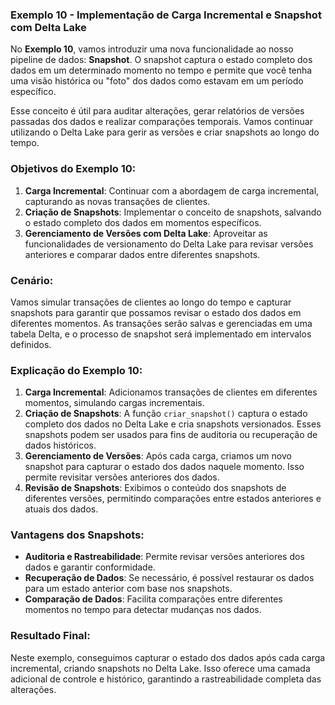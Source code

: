### **Exemplo 10 - Implementação de Carga Incremental e Snapshot com Delta Lake**

No **Exemplo 10**, vamos introduzir uma nova funcionalidade ao nosso pipeline de dados: **Snapshot**. O snapshot captura o estado completo dos dados em um determinado momento no tempo e permite que você tenha uma visão histórica ou "foto" dos dados como estavam em um período específico.

Esse conceito é útil para auditar alterações, gerar relatórios de versões passadas dos dados e realizar comparações temporais. Vamos continuar utilizando o Delta Lake para gerir as versões e criar snapshots ao longo do tempo.

### **Objetivos do Exemplo 10:**

1. **Carga Incremental**: Continuar com a abordagem de carga incremental, capturando as novas transações de clientes.
2. **Criação de Snapshots**: Implementar o conceito de snapshots, salvando o estado completo dos dados em momentos específicos.
3. **Gerenciamento de Versões com Delta Lake**: Aproveitar as funcionalidades de versionamento do Delta Lake para revisar versões anteriores e comparar dados entre diferentes snapshots.

### **Cenário:**

Vamos simular transações de clientes ao longo do tempo e capturar snapshots para garantir que possamos revisar o estado dos dados em diferentes momentos. As transações serão salvas e gerenciadas em uma tabela Delta, e o processo de snapshot será implementado em intervalos definidos.


### **Explicação do Exemplo 10:**

1. **Carga Incremental**: Adicionamos transações de clientes em diferentes momentos, simulando cargas incrementais.
2. **Criação de Snapshots**: A função `criar_snapshot()` captura o estado completo dos dados no Delta Lake e cria snapshots versionados. Esses snapshots podem ser usados para fins de auditoria ou recuperação de dados históricos.
3. **Gerenciamento de Versões**: Após cada carga, criamos um novo snapshot para capturar o estado dos dados naquele momento. Isso permite revisitar versões anteriores dos dados.
4. **Revisão de Snapshots**: Exibimos o conteúdo dos snapshots de diferentes versões, permitindo comparações entre estados anteriores e atuais dos dados.

### **Vantagens dos Snapshots:**

- **Auditoria e Rastreabilidade**: Permite revisar versões anteriores dos dados e garantir conformidade.
- **Recuperação de Dados**: Se necessário, é possível restaurar os dados para um estado anterior com base nos snapshots.
- **Comparação de Dados**: Facilita comparações entre diferentes momentos no tempo para detectar mudanças nos dados.

### **Resultado Final:**

Neste exemplo, conseguimos capturar o estado dos dados após cada carga incremental, criando snapshots no Delta Lake. Isso oferece uma camada adicional de controle e histórico, garantindo a rastreabilidade completa das alterações.